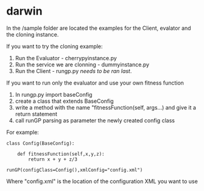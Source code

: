 darwin
======

In the /sample folder are located the examples for the Client, evalator and the cloning instance. 

If you want to try the cloning example:
1. Run the Evaluator - cherrypyinstance.py
2. Run the service we are clonning - dummyinstance.py 
3. Run the Client - rungp.py *needs to be ran last*.

If you want to run only the evaluator and use your own fitness function

1. In rungp.py import baseConfig
2. create a class that extends BaseConfig
3. write a method with the name "fitnessFunction(self, args...) and give it a return statement
4. call runGP parsing as parameter the newly created config class

For example:

    class Config(BaseConfig):

        def fitnessFunction(self,x,y,z):
            return x + y + z/3

    runGP(configClass=Config(),xmlConfig="config.xml")

Where "config.xml" is the location of the configuration XML you want to use


